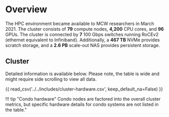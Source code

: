 # Overview

The HPC environment became available to MCW researchers in March 2021. The cluster consists of **79** compute nodes, **4,200** CPU cores, and **96** GPUs. The cluster is connected by **7** 100 Gbps switches running RoCEv2 (ethernet equivalent to Infiniband). Additionally, a **467 TB** NVMe provides scratch storage, and a **2.6 PB** scale-out NAS provides persistent storage.

## Cluster

Detailed information is available below. Please note, the table is wide and might require side scrolling to view all data.

{{ read_csv('../../includes/cluster-hardware.csv', keep_default_na=False) }}

!!! tip "Condo hardware"
    Condo nodes are factored into the overall cluster metrics, but specific hardware details for condo systems are not listed in the table."
